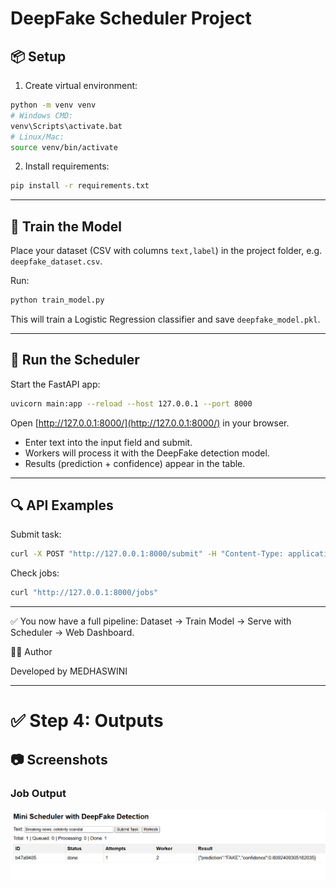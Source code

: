 # DeepFake Scheduler Project

## 📦 Setup

1. Create virtual environment:
```bash
python -m venv venv
# Windows CMD:
venv\Scripts\activate.bat
# Linux/Mac:
source venv/bin/activate
```

2. Install requirements:
```bash
pip install -r requirements.txt
```

---

## 🧠 Train the Model

Place your dataset (CSV with columns `text,label`) in the project folder, e.g. `deepfake_dataset.csv`.

Run:
```bash
python train_model.py
```
This will train a Logistic Regression classifier and save `deepfake_model.pkl`.

---

## 🚀 Run the Scheduler

Start the FastAPI app:
```bash
uvicorn main:app --reload --host 127.0.0.1 --port 8000
```

Open [http://127.0.0.1:8000/](http://127.0.0.1:8000/) in your browser.

- Enter text into the input field and submit.  
- Workers will process it with the DeepFake detection model.  
- Results (prediction + confidence) appear in the table.

---

## 🔍 API Examples

Submit task:
```bash
curl -X POST "http://127.0.0.1:8000/submit" -H "Content-Type: application/json" -d "{\"payload\":{\"text\":\"Breaking news: celebrity scandal\"}}"
```

Check jobs:
```bash
curl "http://127.0.0.1:8000/jobs"
```

---

✅ You now have a full pipeline: Dataset → Train Model → Serve with Scheduler → Web Dashboard.

👩‍💻 Author

Developed by MEDHASWINI

---

# ✅ Step 4: Outputs
## 📷 Screenshots

### Job Output
![Job Output](screenshots/output.png)
